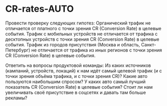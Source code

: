 # CR-rates-AUTO
Провести проверку следующих гипотез:
Органический трафик не отличается от платного с точки зрения CR (Conversion Rate) в целевые события.
Трафик с мобильных устройств не отличается от трафика с десктопных устройств с точки зрения CR (Conversion Rate) в целевые события.
Трафик из городов присутствия (Москва и область, Санкт-Петербург) не отличается от трафика из иных регионов с точки зрения CR (Conversion Rate) в целевые события.

Ответить на вопросы продуктовой команды:
Из каких источников (кампаний, устройств, локаций) к нам идёт самый целевой трафик (и с точки зрения объёма трафика, и с точки зрения CR)?
Какие авто пользуются наибольшим спросом? У каких авто самый лучший показатель CR (Conversion Rate) в целевые события?
Стоит ли нам увеличивать своё присутствие в соцсетях и давать там больше рекламы?
